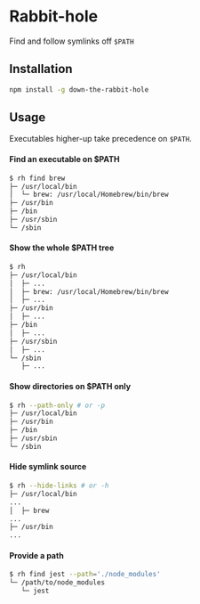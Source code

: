 # Rabbit-hole

Find and follow symlinks off `$PATH`

## Installation

```bash
npm install -g down-the-rabbit-hole
```

## Usage

Executables higher-up take precedence on `$PATH`.

#### Find an executable on $PATH
```bash
$ rh find brew
├─ /usr/local/bin
│  └─ brew: /usr/local/Homebrew/bin/brew
├─ /usr/bin
├─ /bin
├─ /usr/sbin
└─ /sbin
```

#### Show the whole $PATH tree
```bash
$ rh
├─ /usr/local/bin
│  ├─ ...
│  ├─ brew: /usr/local/Homebrew/bin/brew
│  ├─ ...
├─ /usr/bin
│  ├─ ...
├─ /bin
│  ├─ ...
├─ /usr/sbin
│  ├─ ...
└─ /sbin
   ├─ ...
```

#### Show directories on $PATH only
```bash
$ rh --path-only # or -p
├─ /usr/local/bin
├─ /usr/bin
├─ /bin
├─ /usr/sbin
└─ /sbin
```

#### Hide symlink source
```bash
$ rh --hide-links # or -h
├─ /usr/local/bin
...
│  ├─ brew
...
├─ /usr/bin
...
```

#### Provide a path
```bash
$ rh find jest --path='./node_modules'
└─ /path/to/node_modules
   └─ jest
```
